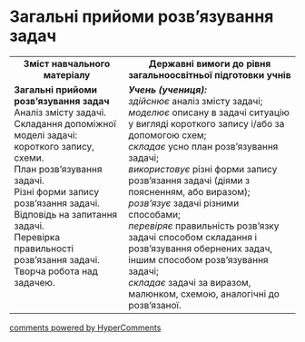 <div id="hypercomments_widget" class="js-hypercomments-widget invisible"></div>

# Загальні прийоми розв’язування задач
<table>
  <tr>
    <td width="40%" align="center"><b>Зміст навчального матеріалу<b></td>
    <td width="60%" align="center"><b>Державні вимоги до рівня загальноосвітньої підготовки учнів</b></td>
  </tr>
  <tr>
    <td width="40%" style="vertical-align:top !important;"><b>Загальні прийоми розв’язування задач</b><br>
Аналіз змісту задачі.<br>
Складання допоміжної моделі задачі: короткого запису, схеми.<br>
План розв’язування задачі.<br>
Різні форми запису розв’язання задачі.<br>
Відповідь на запитання задачі.<br>
Перевірка правильності розв’язання задачі.<br>
Творча робота над задачею.<br></td>
    <td width="60%" style="vertical-align:top !important;"><i><b>Учень (учениця):</b></i><br>
<i>здійснює</i> аналіз змісту задачі;<br>
<i>моделює</i> описану в задачі ситуацію у вигляді короткого запису і/або за допомогою схем; <br>
<i>складає</i> усно план розв’язування задачі;<br>
<i>використовує</i> різні форми запису розв’язання задачі (діями з поясненням, або виразом);<br> 
<i>розв’язує</i> задачі різними способами;<br>
<i>перевіряє</i> правильність розв’язку задачі способом складання і розв’язування обернених задач, іншим способом розв’язування задачі;<br>
<i>складає</i> задачі за виразом, малюнком, схемою, аналогічні до розв’язаної.<br></td>
  </tr>
</table>

<div class="js-hypercomments-container">
    <a href="http://hypercomments.com" class="hc-link" title="comments widget">comments powered by HyperComments</a>
</div>